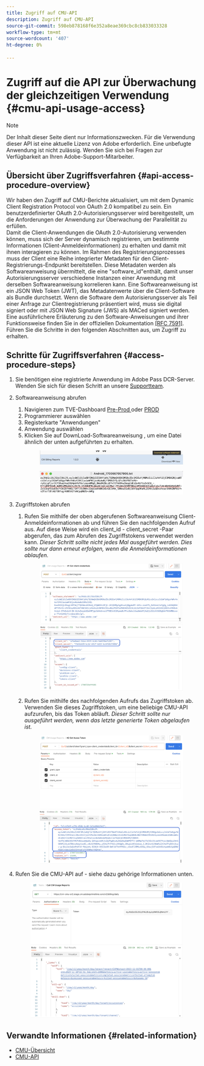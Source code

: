 ```yaml
---
title: Zugriff auf CMU-API
description: Zugriff auf CMU-API
source-git-commit: 598eb878168f6e352a8eae369cbc8cb833033328
workflow-type: tm+mt
source-wordcount: '407'
ht-degree: 0%

---
```


# Zugriff auf die API zur Überwachung der gleichzeitigen Verwendung {#cmu-api-usage-access}

>[!NOTE]
>
>Der Inhalt dieser Seite dient nur Informationszwecken. Für die Verwendung dieser API ist eine aktuelle Lizenz von Adobe erforderlich. Eine unbefugte Anwendung ist nicht zulässig. Wenden Sie sich bei Fragen zur Verfügbarkeit an Ihren Adobe-Support-Mitarbeiter.

## Übersicht über Zugriffsverfahren {#api-access-procedure-overview}

Wir haben den Zugriff auf CMU-Berichte aktualisiert, um mit dem Dynamic Client Registration Protocol von OAuth 2.0 kompatibel zu sein. Ein benutzerdefinierter OAuth 2.0-Autorisierungsserver wird bereitgestellt, um die Anforderungen der Anwendung zur Überwachung der Parallelität zu erfüllen. \
Damit die Client-Anwendungen die OAuth 2.0-Autorisierung verwenden können, muss sich der Server dynamisch registrieren, um bestimmte Informationen (Client-Anmeldeinformationen) zu erhalten und damit mit ihnen interagieren zu können. Im Rahmen des Registrierungsprozesses muss der Client eine Reihe integrierter Metadaten für den Client-Registrierungs-Endpunkt bereitstellen.
Diese Metadaten werden als Softwareanweisung übermittelt, die eine &quot;software_id&quot;enthält, damit unser Autorisierungsserver verschiedene Instanzen einer Anwendung mit derselben Softwareanweisung korrelieren kann.
Eine Softwareanweisung ist ein JSON Web Token (JWT), das Metadatenwerte über die Client-Software als Bundle durchsetzt. Wenn die Software dem Autorisierungsserver als Teil einer Anfrage zur Clientregistrierung präsentiert wird, muss sie digital signiert oder mit JSON Web Signature (JWS) als MACed signiert werden. \
Eine ausführlichere Erläuterung zu den Software-Anweisungen und ihrer Funktionsweise finden Sie in der offiziellen Dokumentation  <a href="https://datatracker.ietf.org/doc/html/rfc7591" target="_blank">[RFC 7591]</a>.
Führen Sie die Schritte in den folgenden Abschnitten aus, um Zugriff zu erhalten.

## Schritte für Zugriffsverfahren {#access-procedure-steps}

1. Sie benötigen eine registrierte Anwendung im Adobe Pass DCR-Server. Wenden Sie sich für diesen Schritt an unsere [Supportteam](mailto:tve-support@adobe.com).
2. Softwareanweisung abrufen
   1. Navigieren zum TVE-Dashboard <a href="https://console-preprod.auth.adobe.com/#!/" target="_blank"> Pre-Prod </a>  oder <a href="https://console.auth.adobe.com/" target="_blank">PROD</a>
   2. Programmierer auswählen
   3. Registerkarte &quot;Anwendungen&quot;
   4. Anwendung auswählen
   5. Klicken Sie auf DownLoad-Softwareanweisung , um eine Datei ähnlich der unten aufgeführten zu erhalten.
      <figure>
          <img src="assets/software_statement_1_download.png"
               alt="Software-Anweisung herunterladen">
       </figure>
      <figure>
          <img src="assets/software_statement_2.png"
               alt="Beispiel für Software-Aussagen">
       </figure>

3. Zugriffstoken abrufen
   1. Rufen Sie mithilfe der oben abgerufenen Softwareanweisung Client-Anmeldeinformationen ab und führen Sie den nachfolgenden Aufruf aus. Auf diese Weise wird ein client_id - client_secret -Paar abgerufen, das zum Abrufen des Zugriffstokens verwendet werden kann.
      *Dieser Schritt sollte nicht jedes Mal ausgeführt werden. Dies sollte nur dann erneut erfolgen, wenn die Anmeldeinformationen ablaufen.*
      <figure>
          <img src="assets/dcr_request_1_get_client_credentials.png"
               alt="Abrufen von Client-Anmeldeinformationen">
       </figure>

   2. Rufen Sie mithilfe des nachfolgenden Aufrufs das Zugriffstoken ab. Verwenden Sie dieses Zugriffstoken, um eine beliebige CMU-API aufzurufen, bis das Token abläuft.
      *Dieser Schritt sollte nur ausgeführt werden, wenn das letzte generierte Token abgelaufen ist.*
      <figure>
          <img src="assets/dcr_get_access_token_call.png"
               alt="Zugriffstoken abrufen">
       </figure>

4. Rufen Sie die CMU-API auf - siehe dazu gehörige Informationen unten.
   <figure>
          <img src="assets/call_cmu_reports_sample.png"
               alt="CMU-API aufrufen">
       </figure>

## Verwandte Informationen {#related-information}

* [CMU-Übersicht](/help/concurrency-monitoring/cm-usage-reports.md)
* [CMU-API](/help/concurrency-monitoring/cmu-api.md)
